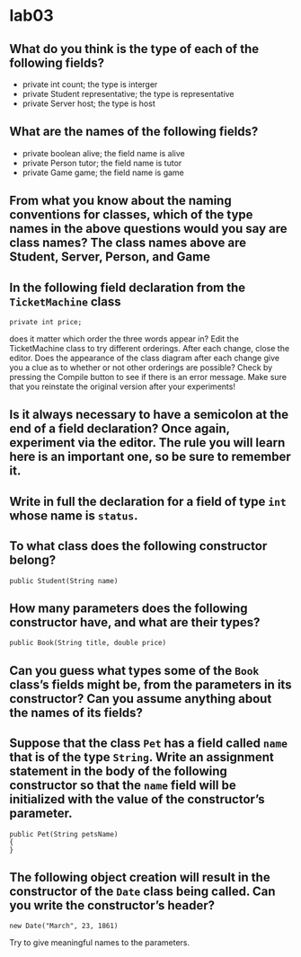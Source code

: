 # lab03

## What do you think is the type of each of the following fields? 
* private int count; the type is interger
* private Student representative; the type is representative
* private Server host; the type is host

## What are the names of the following fields? 
* private boolean alive; the field name is alive
* private Person tutor; the field name is tutor
* private Game game; the field name is game

## From what you know about the naming conventions for classes, which of the type names in the above questions would you say are class names? The class names above are Student, Server, Person, and Game

## In the following field declaration from the `TicketMachine` class  
```
private int price;
```
does it matter which order the three words appear in? Edit the TicketMachine class to try different orderings. After each change, close the editor. Does the appearance of the class diagram after each change give you a clue as to whether or not other orderings are possible? Check by pressing the Compile button to see if there is an error message. Make sure that you reinstate the original version after your experiments! 


## Is it always necessary to have a semicolon at the end of a field declaration? Once again, experiment via the editor. The rule you will learn here is an important one, so be sure to remember it. 

## Write in full the declaration for a field of type `int` whose name is `status`.

## To what class does the following constructor belong?
```
public Student(String name)
```
## How many parameters does the following constructor have, and what are their types?
```
public Book(String title, double price)
```
## Can you guess what types some of the `Book` class’s fields might be, from the parameters in its constructor? Can you assume anything about the names of its fields?


## Suppose that the class `Pet` has a field called `name` that is of the type `String`. Write an assignment statement in the body of the following constructor so that the `name` field will be initialized with the value of the constructor’s parameter.
```
public Pet(String petsName)
{
}
```
## The following object creation will result in the constructor of the `Date` class being called. Can you write the constructor’s header?
```
new Date("March", 23, 1861)
```
Try to give meaningful names to the parameters.
